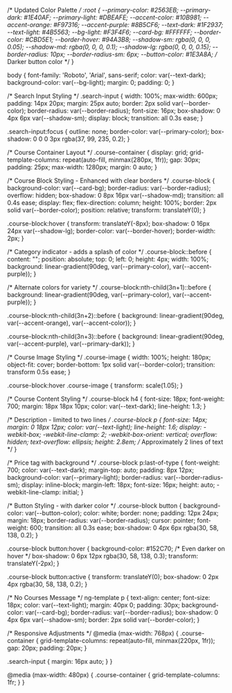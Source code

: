 /* Updated Color Palette */
:root {
  --primary-color: #2563EB;
  --primary-dark: #1E40AF;
  --primary-light: #DBEAFE;
  --accent-color: #10B981;
  --accent-orange: #F97316;
  --accent-purple: #8B5CF6;
  --text-dark: #1F2937;
  --text-light: #4B5563;
  --bg-light: #F3F4F6;
  --card-bg: #FFFFFF;
  --border-color: #CBD5E1;
  --border-hover: #94A3B8;
  --shadow-sm: rgba(0, 0, 0, 0.05);
  --shadow-md: rgba(0, 0, 0, 0.1);
  --shadow-lg: rgba(0, 0, 0, 0.15);
  --border-radius: 10px;
  --border-radius-sm: 6px;
  --button-color: #1E3A8A; /* Darker button color */
}

body {
  font-family: 'Roboto', 'Arial', sans-serif;
  color: var(--text-dark);
  background-color: var(--bg-light);
  margin: 0;
  padding: 0;
}

/* Search Input Styling */
.search-input {
  width: 100%;
  max-width: 600px;
  padding: 14px 20px;
  margin: 25px auto;
  border: 2px solid var(--border-color);
  border-radius: var(--border-radius);
  font-size: 16px;
  box-shadow: 0 4px 6px var(--shadow-sm);
  display: block;
  transition: all 0.3s ease;
}

.search-input:focus {
  outline: none;
  border-color: var(--primary-color);
  box-shadow: 0 0 0 3px rgba(37, 99, 235, 0.2);
}

/* Course Container Layout */
.course-container {
  display: grid;
  grid-template-columns: repeat(auto-fill, minmax(280px, 1fr));
  gap: 30px;
  padding: 25px;
  max-width: 1280px;
  margin: 0 auto;
}

/* Course Block Styling - Enhanced with clear borders */
.course-block {
  background-color: var(--card-bg);
  border-radius: var(--border-radius);
  overflow: hidden;
  box-shadow: 0 8px 16px var(--shadow-md);
  transition: all 0.4s ease;
  display: flex;
  flex-direction: column;
  height: 100%;
  border: 2px solid var(--border-color);
  position: relative;
  transform: translateY(0);
}

.course-block:hover {
  transform: translateY(-8px);
  box-shadow: 0 16px 24px var(--shadow-lg);
  border-color: var(--border-hover);
  border-width: 2px;
}

/* Category indicator - adds a splash of color */
.course-block::before {
  content: "";
  position: absolute;
  top: 0;
  left: 0;
  height: 4px;
  width: 100%;
  background: linear-gradient(90deg, var(--primary-color), var(--accent-purple));
}

/* Alternate colors for variety */
.course-block:nth-child(3n+1)::before {
  background: linear-gradient(90deg, var(--primary-color), var(--accent-purple));
}

.course-block:nth-child(3n+2)::before {
  background: linear-gradient(90deg, var(--accent-orange), var(--accent-color));
}

.course-block:nth-child(3n+3)::before {
  background: linear-gradient(90deg, var(--accent-purple), var(--primary-dark));
}

/* Course Image Styling */
.course-image {
  width: 100%;
  height: 180px;
  object-fit: cover;
  border-bottom: 1px solid var(--border-color);
  transition: transform 0.5s ease;
}

.course-block:hover .course-image {
  transform: scale(1.05);
}

/* Course Content Styling */
.course-block h4 {
  font-size: 18px;
  font-weight: 700;
  margin: 18px 18px 10px;
  color: var(--text-dark);
  line-height: 1.3;
}

/* Description - limited to two lines */
.course-block p {
  font-size: 14px;
  margin: 0 18px 12px;
  color: var(--text-light);
  line-height: 1.6;
  display: -webkit-box;
  -webkit-line-clamp: 2;
  -webkit-box-orient: vertical;
  overflow: hidden;
  text-overflow: ellipsis;
  height: 2.8em; /* Approximately 2 lines of text */
}

/* Price tag with background */
.course-block p:last-of-type {
  font-weight: 700;
  color: var(--text-dark);
  margin-top: auto;
  padding: 8px 12px;
  background-color: var(--primary-light);
  border-radius: var(--border-radius-sm);
  display: inline-block;
  margin-left: 18px;
  font-size: 16px;
  height: auto;
  -webkit-line-clamp: initial;
}

/* Button Styling - with darker color */
.course-block button {
  background-color: var(--button-color);
  color: white;
  border: none;
  padding: 12px 24px;
  margin: 18px;
  border-radius: var(--border-radius);
  cursor: pointer;
  font-weight: 600;
  transition: all 0.3s ease;
  box-shadow: 0 4px 6px rgba(30, 58, 138, 0.2);
}

.course-block button:hover {
  background-color: #152C70; /* Even darker on hover */
  box-shadow: 0 6px 12px rgba(30, 58, 138, 0.3);
  transform: translateY(-2px);
}

.course-block button:active {
  transform: translateY(0);
  box-shadow: 0 2px 4px rgba(30, 58, 138, 0.2);
}

/* No Courses Message */
ng-template p {
  text-align: center;
  font-size: 18px;
  color: var(--text-light);
  margin: 40px 0;
  padding: 30px;
  background-color: var(--card-bg);
  border-radius: var(--border-radius);
  box-shadow: 0 4px 6px var(--shadow-sm);
  border: 2px solid var(--border-color);
}

/* Responsive Adjustments */
@media (max-width: 768px) {
  .course-container {
    grid-template-columns: repeat(auto-fill, minmax(220px, 1fr));
    gap: 20px;
    padding: 20px;
  }
  
  .search-input {
    margin: 16px auto;
  }
}

@media (max-width: 480px) {
  .course-container {
    grid-template-columns: 1fr;
  }
}

